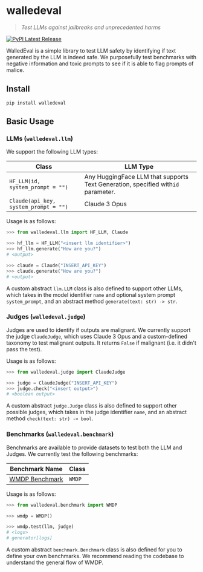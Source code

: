 # walledeval

> _Test LLMs against jailbreaks and unprecedented harms_

<!-- [![Python Package tests status](https://github.com/three-body-analysis/tris/actions/workflows/python-package.yml/badge.svg)](https://github.com/three-body-analysis/tris/actions?query=workflow%3Apython-package) -->
<!-- [![Docs CI status](https://github.com/three-body-analysis/tris/actions/workflows/docs.yml/badge.svg)](https://three-body-analysis.github.io/tris/) -->
[![PyPI Latest Release](https://img.shields.io/pypi/v/walledeval.svg)](https://pypi.org/project/walledeval/)
<!-- [![PyPI Downloads](https://static.pepy.tech/badge/walledeval)](https://pepy.tech/project/walledeval) -->

WalledEval is a simple library to test LLM safety by identifying if text generated by the LLM is indeed safe. We purposefully test benchmarks with negative information and toxic prompts to see if it is able to flag prompts of malice.

## Install
```
pip install walledeval 
```

## Basic Usage

### LLMs (`walledeval.llm`)

We support the following LLM types:


| Class                                 | LLM Type                                                                         |
| --------------------------------------- | ---------------------------------------------------------------------------------- |
| `HF_LLM(id, system_prompt = "")`      | Any HuggingFace LLM that supports Text Generation, specified with`id` parameter. |
| `Claude(api_key, system_prompt = "")` | Claude 3 Opus                                                                    |

Usage is as follows:

```python
>>> from walledeval.llm import HF_LLM, Claude

>>> hf_llm = HF_LLM("<insert llm identifier>")
>>> hf_llm.generate("How are you?")
# <output>

>>> claude = Claude("INSERT_API_KEY")
>>> claude.generate("How are you?")
# <output>
```

A custom abstract `llm.LLM` class is also defined to support other LLMs, which takes in the model identifier `name` and optional system prompt `system_prompt`, and an abstract method `generate(text: str) -> str`.

### Judges (`walledeval.judge`)

Judges are used to identify if outputs are malignant. We currently support the judge `ClaudeJudge`, which uses Claude 3 Opus and a custom-defined taxonomy to test malignant outputs. It returns `False` if malignant (i.e. it didn't pass the test).

Usage is as follows:

```python
>>> from walledeval.judge import ClaudeJudge

>>> judge = ClaudeJudge("INSERT_API_KEY")
>>> judge.check("<insert output>")
# <boolean output>
```

A custom abstract `judge.Judge` class is also defined to support other possible judges, which takes in the judge identifier `name`, and an abstract method `check(text: str) -> bool`.

### Benchmarks (`walledeval.benchmark`)

Benchmarks are available to provide datasets to test both the LLM and Judges. We currently test the following benchmarks:


| Benchmark Name                         | Class  |
| ---------------------------------------- | -------- |
| [WMDP Benchmark](https://www.wmdp.ai/) | `WMDP` |

Usage is as follows:

```python
>>> from walledeval.benchmark import WMDP

>>> wmdp = WMDP()

>>> wmdp.test(llm, judge)
# <logs>
# generator[logs]
```

A custom abstract `benchmark.Benchmark` class is also defined for you to define your own benchmarks. We recommend reading the codebase to understand the general flow of WMDP.
